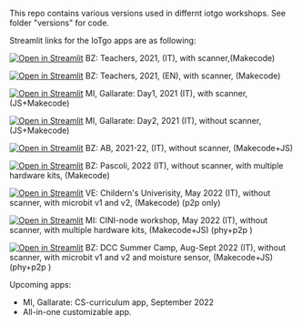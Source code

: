 This repo contains various versions used in differnt iotgo workshops.
See folder "versions" for code.

Streamlit links for the IoTgo apps are as following: 

[![Open in Streamlit](https://static.streamlit.io/badges/streamlit_badge_black_white.svg)](https://share.streamlit.io/iotgo-app/iotgo-io/main/versions/bz_teachers.py) BZ: Teachers, 2021, (IT), with scanner,(Makecode) 

 [![Open in Streamlit](https://static.streamlit.io/badges/streamlit_badge_black_white.svg)](https://share.streamlit.io/iotgo-app/iotgo-io/main/versions/bz_teachers_EN.py) BZ: Teachers, 2021, (EN), with scanner, (Makecode)
 
[![Open in Streamlit](https://static.streamlit.io/badges/streamlit_badge_black_white.svg)](https://share.streamlit.io/iotgo-app/iotgo-io/main/versions/gallarate_day1.py) MI, Gallarate: Day1, 2021 (IT), with scanner, (JS+Makecode) 

 [![Open in Streamlit](https://static.streamlit.io/badges/streamlit_badge_black_white.svg)](https://share.streamlit.io/iotgo-app/iotgo-io/main/webapp/iotgo-it-0.py) MI, Gallarate: Day2, 2021 (IT), without scanner,(JS+Makecode)

[![Open in Streamlit](https://static.streamlit.io/badges/streamlit_badge_black_white.svg)](https://share.streamlit.io/iotgo-app/iotgo-io/main/webapp/iotgo-bz.py) BZ: AB, 2021-22, (IT), without scanner, (Makecode+JS) 

[![Open in Streamlit](https://static.streamlit.io/badges/streamlit_badge_black_white.svg)](https://share.streamlit.io/iotgo-app/iotgo-io/main/webapp/iotgopascoli_extended.py) BZ: Pascoli, 2022 (IT), without scanner, with multiple hardware kits, (Makecode) 

[![Open in Streamlit](https://static.streamlit.io/badges/streamlit_badge_black_white.svg)](https://share.streamlit.io/iotgo-app/iotgo-io/main/versions/MI_cini.py) VE: Childern's Univerisity, May 2022 (IT), without scanner, with microbit v1 and v2, (Makecode)  (p2p only)

[![Open in Streamlit](https://static.streamlit.io/badges/streamlit_badge_black_white.svg)](https://share.streamlit.io/iotgo-app/iotgo-io/main/versions/ve_kuni.py) MI: CINI-node workshop, May 2022 (IT), without scanner, with multiple hardware kits, (Makecode+JS)  (phy+p2p )

[![Open in Streamlit](https://static.streamlit.io/badges/streamlit_badge_black_white.svg)](https://iotgo-app-iotgo-io-versionsbz-summer22-ri00gi.streamlitapp.com/) BZ: DCC Summer Camp, Aug-Sept 2022 (IT), without scanner,  with microbit v1 and v2 and moisture sensor, (Makecode+JS)  (phy+p2p )

 Upcoming apps: 
 - MI, Gallarate: CS-curriculum app, September 2022
 - All-in-one customizable app.
